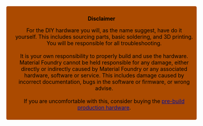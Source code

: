 <div class="warning" style='background-color:#ab4a00; border-radius: 4px; padding:0.7em; color:black; text-align: center;'>
<span>
<p style='margin-top:1em; text-align:center'>
<b>Disclaimer</b></p>
<p style='margin-left:1em;'>
For the DIY hardware you will, as the name suggest, have do it yourself. This includes sourcing parts, basic soldering, and 3D printing. You will be responsible for all troubleshooting.<br><br>
It is your own responsibility to properly build and use the hardware.
Material Foundry cannot be held responsible for any damage, either directly or indirectly caused by Material Foundry or any associated hardware, software or service.
This includes damage caused by incorrect documentation, bugs in the software or firmware, or wrong advise.<br>
<br>
If you are uncomfortable with this, consider buying the <a href="https://www.materialfoundry.nl/" style='color: #000f99'>pre-build production hardware</a>.
</p>
</div>